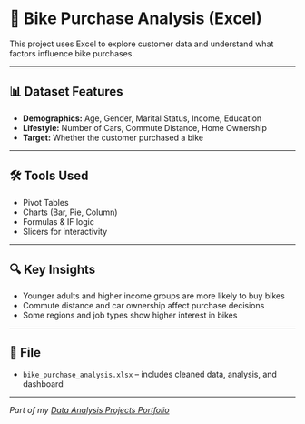 # 🚴 Bike Purchase Analysis (Excel)

This project uses Excel to explore customer data and understand what factors influence bike purchases.

---

## 📊 Dataset Features

- **Demographics:** Age, Gender, Marital Status, Income, Education  
- **Lifestyle:** Number of Cars, Commute Distance, Home Ownership  
- **Target:** Whether the customer purchased a bike

---

## 🛠️ Tools Used

- Pivot Tables  
- Charts (Bar, Pie, Column)  
- Formulas & IF logic  
- Slicers for interactivity

---

## 🔍 Key Insights

- Younger adults and higher income groups are more likely to buy bikes  
- Commute distance and car ownership affect purchase decisions  
- Some regions and job types show higher interest in bikes

---

## 📁 File

- `bike_purchase_analysis.xlsx` – includes cleaned data, analysis, and dashboard

---

*Part of my [Data Analysis Projects Portfolio](../README.md)*


